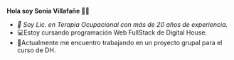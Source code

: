 **Hola soy Sonia Villafañe 👋🥰**

- *💟 Soy Lic. en Terapia Ocupacional con más de 20 años de experiencia.*
- 💻Estoy cursando programación Web FullStack de Digital House.
- 🔭Actualmente me encuentro trabajando en un proyecto grupal para el curso de DH.
